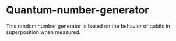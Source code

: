 # Quantum-number-generator
This random number generator is based on the behavior of qubits in superposition when measured.
